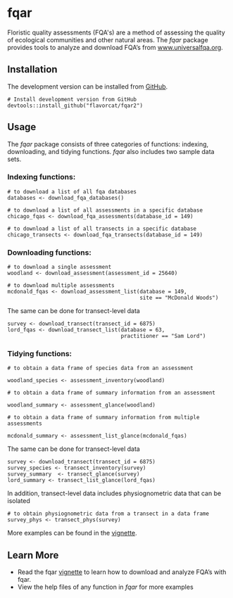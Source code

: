# fqar

Floristic quality assessments (FQA's) are a method of assessing the quality of ecological communities and other natural areas. The *fqar* package provides tools to analyze and download FQA’s from www.universalfqa.org.

## Installation

The development version can be installed from [GitHub](https://github.com/flavorcat/fqar2).

```{r install}
# Install development version from GitHub 
devtools::install_github("flavorcat/fqar2")
```

## Usage 

The *fqar* package consists of three categories of functions: indexing, downloading, and tidying functions. *fqar* also includes two sample data sets.

### Indexing functions: 

```{r indexing}
# to download a list of all fqa databases 
databases <- download_fqa_databases()

# to download a list of all assessments in a specific database
chicago_fqas <- download_fqa_assessments(database_id = 149) 

# to download a list of all transects in a specific database
chicago_transects <- download_fqa_transects(database_id = 149)
```

### Downloading functions:

```{r downloading}
# to download a single assessment
woodland <- download_assessment(assessment_id = 25640)

# to download multiple assessments
mcdonald_fqas <- download_assessment_list(database = 149,
                                          site == "McDonald Woods")
```

The same can be done for transect-level data 

```{r downloading2}
survey <- download_transect(transect_id = 6875)
lord_fqas <- download_transect_list(database = 63,
                                    practitioner == "Sam Lord")
```

### Tidying functions:

```{r tidying}
# to obtain a data frame of species data from an assessment 

woodland_species <- assessment_inventory(woodland)

# to obtain a data frame of summary information from an assessment 

woodland_summary <- assessment_glance(woodland)

# to obtain a data frame of summary information from multiple assessments 

mcdonald_summary <- assessment_list_glance(mcdonald_fqas)
```

The same can be done for transect-level data

```{r tidying2}
survey <- download_transect(transect_id = 6875)
survey_species <- transect_inventory(survey)
survey_summary  <- transect_glance(survey)
lord_summary <- transect_list_glance(lord_fqas)
```

In addition, transect-level data includes physiognometric data that can be isolated 

```{r tidying3}
# to obtain physiognometric data from a transect in a data frame
survey_phys <- transect_phys(survey)
```

More examples can be found in the [vignette](https://github.com/flavorcat/fqar2/blob/main/vignettes/fqar.Rmd).

## Learn More 
* Read the fqar [vignette](https://github.com/flavorcat/fqar2/blob/main/vignettes/fqar.Rmd) to learn how to download and analyze FQA’s with fqar.
* View the help files of any function in *fqar* for more examples 

